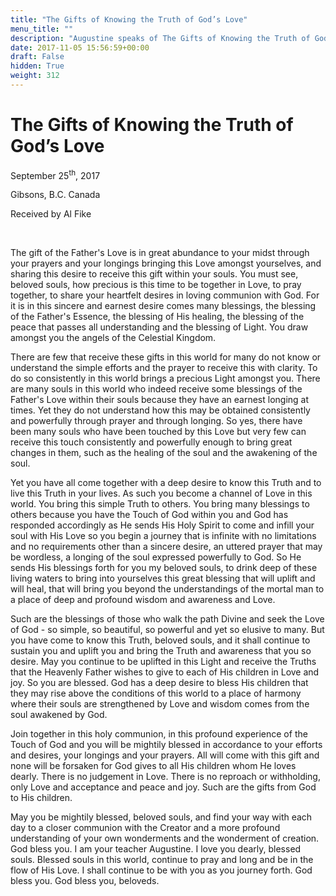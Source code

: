 ```yaml
---
title: "The Gifts of Knowing the Truth of God’s Love"
menu_title: ""
description: "Augustine speaks of The Gifts of Knowing the Truth of God’s Love"
date: 2017-11-05 15:56:59+00:00
draft: False
hidden: True
weight: 312
---
```

# The Gifts of Knowing the Truth of God’s Love


September 25<sup>th</sup>, 2017

Gibsons, B.C. Canada

Received by Al Fike

 

The gift of the Father's Love is in great abundance to your midst through your prayers and your longings bringing this Love amongst yourselves, and sharing this desire to receive this gift within your souls. You must see, beloved souls, how precious is this time to be together in Love, to pray together, to share your heartfelt desires in loving communion with God. For it is in this sincere and earnest desire comes many blessings, the blessing of the Father's Essence, the blessing of His healing, the blessing of the peace that passes all understanding and the blessing of Light. You draw amongst you the angels of the Celestial Kingdom.

There are few that receive these gifts in this world for many do not know or understand the simple efforts and the prayer to receive this with clarity. To do so consistently in this world brings a precious Light amongst you. There are many souls in this world who indeed receive some blessings of the Father's Love within their souls because they have an earnest longing at times. Yet they do not understand how this may be obtained consistently and powerfully through prayer and through longing. So yes, there have been many souls who have been touched by this Love but very few can receive this touch consistently and powerfully enough to bring great changes in them, such as the healing of the soul and the awakening of the soul.

Yet you have all come together with a deep desire to know this Truth and to live this Truth in your lives. As such you become a channel of Love in this world. You bring this simple Truth to others. You bring many blessings to others because you have the Touch of God within you and God has responded accordingly as He sends His Holy Spirit to come and infill your soul with His Love so you begin a journey that is infinite with no limitations and no requirements other than a sincere desire, an uttered prayer that may be wordless, a longing of the soul expressed powerfully to God. So He sends His blessings forth for you my beloved souls, to drink deep of these living waters to bring into yourselves this great blessing that will uplift and will heal, that will bring you beyond the understandings of the mortal man to a place of deep and profound wisdom and awareness and Love. 

Such are the blessings of those who walk the path Divine and seek the Love of God - so simple, so beautiful, so powerful and yet so elusive to many. But you have come to know this Truth, beloved souls, and it shall continue to sustain you and uplift you and bring the Truth and awareness that you so desire. May you continue to be uplifted in this Light and receive the Truths that the Heavenly Father wishes to give to each of His children in Love and joy. So you are blessed. God has a deep desire to bless His children that they may rise above the conditions of this world to a place of harmony where their souls are strengthened by Love and wisdom comes from the soul awakened by God. 

Join together in this holy communion, in this profound experience of the Touch of God and you will be mightily blessed in accordance to your efforts and desires, your longings and your prayers. All will come with this gift and none will be forsaken for God gives to all His children whom He loves dearly. There is no judgement in Love. There is no reproach or withholding, only Love and acceptance and peace and joy. Such are the gifts from God to His children.

May you be mightily blessed, beloved souls, and find your way with each day to a closer communion with the Creator and a more profound understanding of your own wonderments and the wonderment of creation. God bless you. I am your teacher Augustine. I love you dearly, blessed souls. Blessed souls in this world, continue to pray and long and be in the flow of His Love. I shall continue to be with you as you journey forth. God bless you. God bless you, beloveds.



